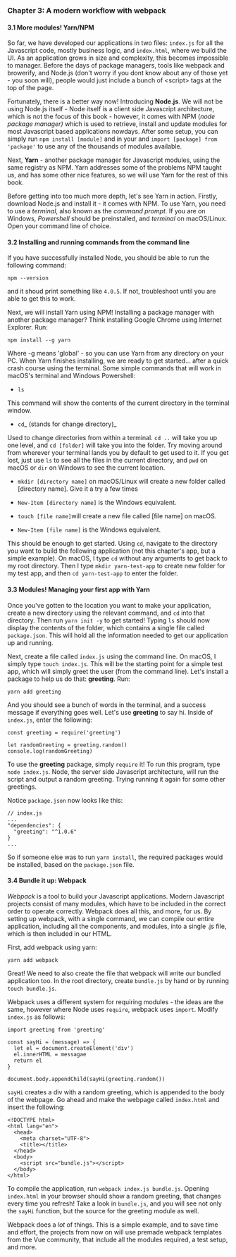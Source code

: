 ### Chapter 3: A modern workflow with webpack

#### 3.1 More modules! Yarn/NPM

So far, we have developed our applications in two files: `index.js` for all the Javascript code, mostly business logic, and `index.html`, where we build the UI. As an application grows in size and complexity,  this becomes impossible to manager. Before the days of package managers, tools like webpack and browerify, and Node.js \(don't worry if you dont know about any of those yet - you soon will\), people would just include a bunch of &lt;script&gt; tags at the top of the page.

Fortunately, there is a better way now! Introducing **Node.js**. We will not be using Node.js itself - Node itself is a client side Javascript architecture, which is not the focus of this book - however, it comes with NPM \(_node package manager\)_ which is used to retrieve, install and update modules for most Javascript based applications nowdays. After some setup, you can simply run `npm install [module]` and in your and `import [package] from 'package'` to use any of the thousands of modules available.

Next, **Yarn** - another package manager for Javascript modules, using the same registry as NPM. Yarn addresses some of the problems NPM taught us, and has some other nice features, so we will use Yarn for the rest of this book.

Before getting into too much more depth, let's see Yarn in action. Firstly, download Node.js and install it - it comes with NPM. To use Yarn, you need to use a _terminal_, also known as the _command prompt._ If you are on Windows, _Powershell_ should be preinstalled, and _terminal_ on macOS/Linux. Open your command line of choice.

#### 3.2 Installing and running commands from the command line

If you have successfully installed Node, you should be able to run the following command:

`npm --version`

and it shoud print something like `4.0.5`. If not, troubleshoot until you are able to get this to work.

Next, we will install Yarn using NPM! Installing a package manager with another package manager? Think installing Google Chrome using Internet Explorer. Run:

`npm install --g yarn`

Where -g means 'global' - so you can use Yarn from any directory on your PC. When Yarn finishes installing, we are ready to get started... after a quick crash course using the terminal. Some simple commands that will work in macOS's terminal and Windows Powershell:

* `ls`

This command will show the contents of the current directory in the terminal window.

* `cd`_ \(stands for change directory\)_

Used to change directories from within a terminal. `cd ..` will take you up one level, and `cd [folder]` will take you into the folder. Try moving around from wherever your terminal lands you by default to get used to it. If you get lost, just use `ls` to see all the files in the current directory, and `pwd` on macOS or `dir` on Windows to see the current location.

* `mkdir [directory name]` on macOS/Linux will create a new folder called \[directory name\]. Give it a try a few times
* `New-Item [directory name]` is the Windows equivalent.

* `touch [file name]`will create a new file called \[file name\] on macOS.

* `New-Item [file name]` is the Windows equivalent.

This should be enough to get started. Using `cd`, navigate to the directory you want to build the following application \(not this chapter's app, but a simple example\). On macOS, I type `cd` without any arguments to get back to my root directory. Then I type `mkdir yarn-test-app` to create new folder for my test app, and then `cd yarn-test-app` to enter the folder.

#### 3.3 Modules! Managing your first app with Yarn

Once you've gotten to the location you want to make your application, create a new directory using the relevant command, and `cd` into that directory. Then run `yarn init -y` to get started! Typing `ls` should now display the contents of the folder, which contains a single file called `package.json`. This will hold all the information needed to get our application up and running.

Next, create a file called `index.js` using the command line. On macOS, I simply type `touch index.js`. This will be the starting point for a simple test app, which will simply greet the user \(from the command line\). Let's install a package to help us do that: **greeting**. Run:

`yarn add greeting`

And you should see a bunch of words in the terminal, and a success message if everything goes well. Let's use **greeting** to say hi. Inside of `index.js`, enter the following:

```
const greeting = require('greeting')

let randomGreeting = greeting.random()
console.log(randomGreeting)
```

To use the **greeting** package, simply `require` it! To run this program, type `node index.js`. Node, the server side Javascript architecture, will run the script and output a random greeting. Trying running it again for some other greetings.

Notice `package.json` now looks like this:

```
// index.js
...
"dependencies": {
  "greeting": "^1.0.6"
}
...
```

So if someone else was to run `yarn install`, the required packages would be installed, based on the `package.json` file.

#### 3.4 Bundle it up: Webpack

_Webpack_ is a tool to build your Javascript applications. Modern Javascript projects consist of many modules, which have to be included in the correct order to operate correctly. Webpack does all this, and more, for us. By setting up webpack, with a single command, we can compile our entire application, including all the components, and modules, into a single .js file, which is then included in our HTML.

First, add webpack using yarn:

`yarn add webpack `

Great! We need to also create the file that webpack will write our bundled application too. In the root directory, create `bundle.js` by hand or by running `touch bundle.js`.

Webpack uses a different system for requiring modules - the ideas are the same, however where Node uses `require`, webpack uses `import`. Modify `index.js` as follows:

```
import greeting from 'greeting'

const sayHi = (message) => {
  let el = document.createElement('div')
  el.innerHTML = messagae
  return el
}

document.body.appendChild(sayHi(greeting.random())
```

`sayHi` creates a div with a random greeting, which is appended to the body of the webpage. Go ahead and make the webpage called `index.html` and insert the following:

```
<!DOCTYPE html>
<html lang="en">
  <head>
    <meta charset="UTF-8">
    <title></title>
  </head>
  <body>
    <script src="bundle.js"></script>
  </body>
</html>
```

To compile the application, run `webpack index.js bundle.js`. Opening `index.html` in your browser should show a random greeting, that changes every time you refresh! Take a look in `bundle.js`, and you will see not only the `sayHi` function, but the source for the greeting module as well.

Webpack does a _lot_ of things. This is a simple example, and to save time and effort, the projects from now on will use premade webpack templates from the Vue community, that include all the modules required, a test setup, and more.






